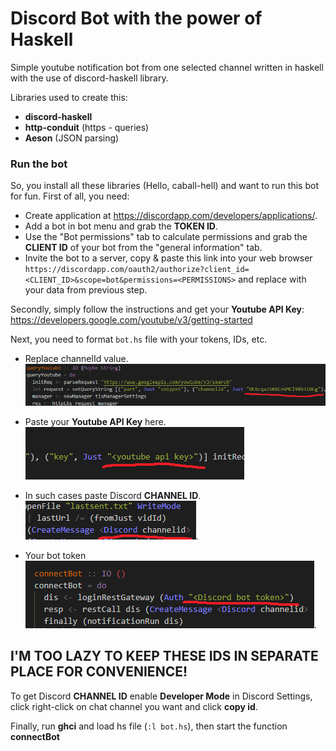 # Discord Bot with the power of Haskell #

Simple youtube notification bot from one selected channel written in haskell with the use of discord-haskell library.

Libraries used to create this:
* **discord-haskell** 
* **http-conduit** (https - queries)
* **Aeson** (JSON parsing)

### Run the bot ###
So, you install all these libraries (Hello, caball-hell) and want to run this bot for fun.
First of all, you need:
* Create application at https://discordapp.com/developers/applications/.
* Add a bot in bot menu and grab the **TOKEN ID**.
* Use the "Bot permissions" tab to calculate permissions and grab the **CLIENT ID** of your bot from the "general information" tab.
* Invite the bot to a server, copy & paste this link into your web browser `https://discordapp.com/oauth2/authorize?client_id=<CLIENT_ID>&scope=bot&permissions=<PERMISSIONS>` and replace <sample text> with your data from previous step.

Secondly, simply follow the instructions and get your **Youtube API Key**: https://developers.google.com/youtube/v3/getting-started

Next, you need to format `bot.hs` file with your tokens, IDs, etc.

* Replace channelId value.
 ![image](images/youtube-channel-id.png "replace channelId value")

* Paste your **Youtube API Key** here.
 ![image](images/youtube-api.png "paste your youtube api key here")
  
*  In such cases paste Discord **CHANNEL ID**.
 ![image](images/discord-channel-id.png "in such cases paste discord channel id").
 
* Your bot token
 ![image](images/bot-token.png "your bot token").

## I'M TOO LAZY TO KEEP THESE IDS IN SEPARATE PLACE FOR CONVENIENCE! ##

To get Discord **CHANNEL ID** enable **Developer Mode** in Discord Settings, click right-click on chat channel you want and click **copy id**.

Finally, run **ghci** and load hs file (`:l bot.hs`), then start the function **connectBot**
